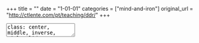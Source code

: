 +++
title = ""
date = "1-01-01"
categories = ["mind-and-iron"]
original_url = "http://ctlente.com/pt/teaching/ddr/"
+++

<body>
<textarea id="source">
class: center, middle, inverse, title-slide \# R DAY 2018: ESTRUTURAS DE
DADOS DISTRIBUÍDAS EM R \#\#\# Caio Lente \#\#\# 2018-05-22 ---
background-image:
url(<https://avatars2.githubusercontent.com/u/7017340?s=460&v=4>)
background-size: 38% background-position: 85% 20% \# Sobre Mim
&lt;br&gt;&lt;/br&gt; &lt;br&gt;&lt;/br&gt; &lt;br&gt;&lt;/br&gt;
&lt;br&gt;&lt;/br&gt; - Nome: Caio Truzzi Lente - Idade: Mais do que
parece - Cidade: São Paulo, SP - Graduação: Ciência da Computação no
IME-USP - Estágio: Platipus + Associação Brasileira de Jurimetria -
Ensino: Curso-R + R6 --- \# Índice O que veremos hoje: - Estruturas de
dados distribuídas - Motivação - Visão geral - O pacote `ddR` -
Implementação - Vantagens e desvantagens - Trabalhos futuros - Rcpp e
companhia - ALTREP --- class: inverse, center, middle \# Estruturas de
Dados Distribuídas --- \# Uma Breve Introdução - Em torno dos anos 1980
o limite físico dos seus componentes passou a ser um motivo de
preocupação - Será que podemos aumentar o clock para sempre? - A luz no
vácuo se propaga a aproximadamente 3x10&lt;sup&gt;8&lt;/sup&gt;m/s - A
memória do seu computador está a apenas 5cm da CPU - O tempo de ida e
volta da memória é 1.7x10&lt;sup&gt;-10&lt;/sup&gt;s, limitando o clock
a no máximo 6Ghz - Ao longo dos anos 1980 e 1990, passou-se a investir
pesadamente em tecnologias multithread e multicore - Cada núcleo pode
processar mais de um fluxo de instruções ao mesmo tempo e cada
processador pode ter mais de um núcleo na sua placa -- - **Mas Caio,
como eu posso aproveitar essas novas tecnologias?** --- \# Um Mar De
Opções - Não é trivial fazer algoritmos e estruturas de dados tirarem
vantagem desse novo tipo de infraestrutura - Race conditions, deadlocks,
starvation e seus amigos são o pavor de muitos alunos de graduação em
computação até os dias de hoje 🤢 - Ascensão da nuvem: infraestrutura
baseada em clusters de computadores que conseguem se comunicar e dividir
tarefas entre si - Diversas bibliotecas tentam auxiliar o programador a
aproveitar todas essas tecnologias e abstrair um pouco da sua
complexidade: - Soluções como `OpenMP` e `OpenACC` permitem a
paralelização de código com diretivas de compilação - O `Spark` é um
framework que facilita a distribuição de conjuntos de dados ao longo de
clusters de computadores -- - **É fácil usar essas tecnologias? Como eu
faço um data.frame em C++?** --- \# Você Quer Desempenho Máximo?
`c++ struct Sum : public Worker { const RVector&lt;double&gt; input; double value; Sum(const NumericVector input) : input(input), value(0) {} Sum(const Sum&amp; sum, Split) : input(sum.input), value(0) {} void operator()(std::size_t begin, std::size_t end) { value += std::accumulate(input.begin() + begin, input.begin() + end, 0.0); } void join(const Sum&amp; rhs) { value += rhs.value; } };`
-- - **Dá pra mudar de slide? Meus olhos estão doendo...** --- \# A
Linguagem R - Desde a sua concepção o R foi desenvolvido para funcionar
com apenas uma thread - Ao longo do tempo foram aparecendo diversas
formas diferentes de trazer para o R as inovações do processamento
paralelo - A Task View do CRAN sobre computação de alta performance
(HPC) tem um total de *noventa e seis* pacotes - O cenário da HPC no R é
fragmentado e pode não trazer o benefício de performance que o usuário
espera
`r #&gt; Unit: microseconds #&gt; expr min median max *#&gt; mcmapply(print, 1:10) 6049.376 8889.710 10234.454 #&gt; print(1:10) 188.723 343.851 757.422`
-- - **Caio, você já está no 8&lt;sup&gt;o&lt;/sup&gt; slide e não teve
nenhum meme ainda!** --- \# O R No Seu Computador &lt;center&gt; &lt;img
src="static/tasks.png" width="401" /&gt; &lt;/center&gt; --- \#
Estruturas De Dados - A paralelização de uma analise de dados quase
sempre envolverá a paralelização dos acessos a uma estrutura de dados
(ED) - Temos duas principais formas de paralelizar uma ED: - EDs
concorrentes residem em memória compartilhada e podem ser acessadas por
mais de um thread ao mesmo tempo - Se pudermos distribuir essas EDs ao
longo de várias máquinas, teremos uma ED distribuída - Para tarefas
"padrão" de machine learning podemos usar o já citado `Spark`, que tem
uma implementação própria de EDs distribuídas: Resilient Distributed
Datasets (RDDs) - A grande questão é que é difícil programar seus
próprios algoritmos paralelos no `Spark`, acabamos dependendo do que já
está implementado -- - **C++ é impossível, Spark tem limitações... Como
eu faço então?** --- class: inverse, center, middle \# O Pacote ddR ---
\# Os Átomos Do Pacote - A base do pacote são justamente as estruturas
de dados; como discutido na seção anterior, elas são fundamentais para a
paralelização - São 3 diferentes tipos de EDs (`darray`, `dframe` e
`dlist`) e o `ddR` faz um bom trabalho de descrevê-las para nós
`r library(ddR) as.dlist(1:10000) #&gt; ddR Distributed Object #&gt; Type: dlist *#&gt; # of partitions: 10000 #&gt; Partitions per #&gt; dimension: 10000x1 #&gt; Partition sizes: [1], [1], [1], [1], [1], ... #&gt; Length: 10000 *#&gt; Backend: fork`
-- - **Então essas EDs são concorrentes? Distribuídas? Os dois?** --- \#
Backends - O `ddR` funciona com backends, permitindo que um mesmo código
possa ser interpretado de forma concorrente ou distribuída - Por padrão
o backend é o `fork`, mas com uma só linha podemos usar o `parallel` ou
o `distributedR`
`r useBackend(&quot;parallel&quot;) as.dlist(1:10000) #&gt; ddR Distributed Object #&gt; Type: dlist #&gt; # of partitions: 10000 #&gt; Partitions per #&gt; dimension: 10000x1 #&gt; Partition sizes: [1], [1], [1], [1], [1], ... #&gt; Length: 10000 *#&gt; Backend: parallel`
-- - **Ok, Caio, muito bonito. Mas o que eu faço com isso?** --- \# Um
Exemplo - A grande sacada do `ddR` é permitir que funções sejam
aplicadas aos objetos através de uma *primitiva funcional* chamada
`dmapply()` - A interface dessa função é igual ao `mapply()` mas ela tem
completa integração com os backends, permitindo com que a aplicação seja
concorrente ou distribuída
`r library(ddR) f &lt;- function(x) { length(runif(x)) } microbenchmark::microbenchmark( base = mapply(f, 1:10000), ddR = dmapply(f, 1:10000)) #&gt; Unit: milliseconds #&gt; expr min median max #&gt; base 1402.0951 1429.4116 1467.857 *#&gt; ddR 701.6403 721.4495 778.761`
-- - **Isso é magia negra? Quero ver um outro exemplo!** --- \# Outro
Exemplo
`r *means &lt;- dmapply(mean, as.dlist(data.frame(1:4, 5:8, 9:12))) means # ddR Distributed Object # Type: dlist # # of partitions: 3 # Partitions per # dimension: 3x1 # Partition sizes: [1], [1], [1] # Length: 3 # Backend: parallel collect(means) # $X1.4 # [1] 2.5 # # $X5.8 # [1] 6.5 # # $X9.12 # [1] 10.5`
--- \# Controle De Threds? - A maior parte dos nossos problemas são
vergonhosamente paralelizáveis, então podemos abrir mão do controle dos
threads &lt;img src="static/dogs.jpeg" width="1143" /&gt; -- - **Os
cachorros são fofos, mas isso é tudo que o ddR faz?** --- \# Algoritmos
Embutidos - O `ddR` já vem com alguns algoritmos pré-prontos para que
você possa tirar vantagem das suas abstrações em alto nível
`r library(randomForest); library(randomForest.ddR) microbenchmark::microbenchmark( rf = randomForest(medv ~ ., MASS::Boston), dfr = drandomForest(medv ~ ., MASS::Boston, nExecutor = 4)) #&gt; Unit: milliseconds #&gt; expr min median max #&gt; rf 594.8163 621.4649 899.2687 *#&gt; drf 291.7429 309.5159 584.8597`
- O `ddR` não é o framework mais veloz do mercado e não permite que o
programador tenha controle fino sobre os threads de execução... - *Mas*
o que ele nos permite é ganhar muito desempenho sem ter que mudar nada
da sintaxe que já conhecemos -- - **Só acredito vendo... Sem nenhum
gráfico você não me convence.** --- \# Benchmarks - Random Forest,
K-Means e Regressão &lt;img src="static/rf.png" width="374" /&gt;
&lt;img src="static/kmeans.png" width="367" /&gt; &lt;center&gt; &lt;img
src="static/reg.png" width="366" /&gt; &lt;/center&gt; --- class:
inverse, center, middle \# Trabalhos Futuros --- \# Novos Algoritmos - O
`ddR` já tem um punhado de algoritmos pré-prontos: `randomForest.ddR`,
`pagerank.ddR`, `kmeans.ddR` e `glm.ddR` - No meu trabalho de conclusão
de curso, me propus a implementar mais dois algoritmos: `prcomp.ddR` e
`gam.ddR` - O primeiro destes está já foi implementado e está sendo
otimizado - Para paralelizar o algoritmo da PCA, é necessário fazer uma
estimação da matriz de variância-covariância a partir de cálculos
realizados separadamente nas partições horizontais da tabela
&lt;center&gt; &lt;img src="static/pca.png" width="584" /&gt;
&lt;/center&gt; -- - **Isso tudo é bem legal, mas e se eu quiser *mais*
desempenho?** --- \# C++ - Os desenvolvedores originais do pacote
fizeram toda a sua infraestrutura em R, o que pode reduzir a performance
da biblioteca - Usando ferramentas como o `Rcpp`, o `RcppParallel` e o
`RcppArmadillo` é possível otimizar o comportamento das funções do
`ddR`, diminuindo o overhead de uma série de operações
`r microbenchmark::microbenchmark( otimizado = as_darray(matriz_1000_50, c(1, 50)), original = as.darray(matriz_1000_50, c(1, 50))) #&gt; Unit: microseconds #&gt; expr min median max neval #&gt; otimizado 513.973 953.1695 8477.453 100 *#&gt; original 204338.956 242818.3535 1492324.670 100`
- No exemplo acima vemos que o processo de distribuição otimizado chega
a ser ~250 vezes mais rápido do que o original -- - **Existe alguma
forma de isso tudo ser feito automaticamente pelo R?** --- \# ALTREP -
`ALTREP` é um branch do do R que fornece um framework para o
desenvolvimento de representações alternativas para objetos do R - Isso
permite, por exemplo, o cálculo instantâneo da mediana de um vetor que
tenha sido previamente ordenado - A `ALTVEC` (representação alternativa
de vetores) já passou a ser suportada no R 3.5 lançado em 23/04/2018 -
Se este framework começar a ser adotado no R padrão, será possível criar
representações alternativas que por padrão já sejam distribuídas -
Teremos uma abstração completamente transparente ao usuário que poderá,
por trás dos panos, otimizar computações que sejam identificadas como
vergonhosamente paralelas -- - **Mas isso é uma conversa para outra
hora...** --- class: inverse, center, middle \# Obrigado
<ctlente@curso-r.com> ddr.ctlente.com github.com/ctlente
</textarea>
</body>

